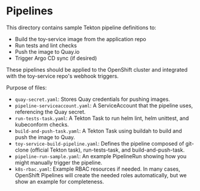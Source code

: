 # Pipelines

This directory contains sample Tekton pipeline definitions to:
- Build the toy-service image from the application repo
- Run tests and lint checks
- Push the image to Quay.io
- Trigger Argo CD sync (if desired)

These pipelines should be applied to the OpenShift cluster and integrated with the toy-service repo's webhook triggers.

Purpose of files:
- `quay-secret.yaml`: Stores Quay credentials for pushing images.
- `pipeline-serviceaccount.yaml`: A ServiceAccount that the pipeline uses, referencing the Quay secret.
- `run-tests-task.yaml`: A Tekton Task to run helm lint, helm unittest, and kubeconform checks.
- `build-and-push-task.yaml`: A Tekton Task using buildah to build and push the image to Quay.
- `toy-service-build-pipeline.yaml`: Defines the pipeline composed of git-clone (official Tekton task), run-tests-task, and build-and-push-task.
- `pipeline-run-sample.yaml`: An example PipelineRun showing how you might manually trigger the pipeline.
- `k8s-rbac.yaml`: Example RBAC resources if needed. In many cases, OpenShift Pipelines will create the needed roles automatically, but we show an example for completeness.